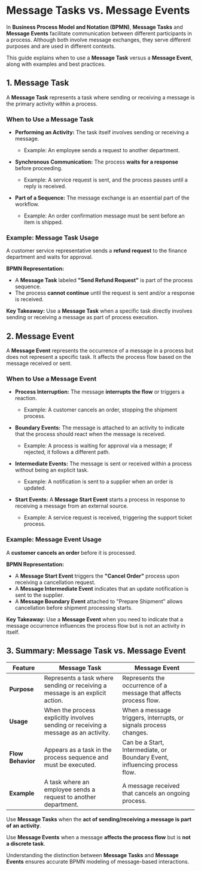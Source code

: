 # Message Tasks vs. Message Events

In **Business Process Model and Notation (BPMN)**, **Message Tasks** and **Message Events** facilitate communication between different participants in a process. Although both involve message exchanges, they serve different purposes and are used in different contexts.  

This guide explains when to use a **Message Task** versus a **Message Event**, along with examples and best practices.  

## 1. Message Task 
A **Message Task** represents a task where sending or receiving a message is the primary activity within a process.  

### When to Use a Message Task 
- **Performing an Activity:** The task itself involves sending or receiving a message.  
  - Example: An employee sends a request to another department.  

- **Synchronous Communication:** The process **waits for a response** before proceeding.  
  - Example: A service request is sent, and the process pauses until a reply is received.  

- **Part of a Sequence:** The message exchange is an essential part of the workflow.  
  - Example: An order confirmation message must be sent before an item is shipped.  

### Example: Message Task Usage
A customer service representative sends a **refund request** to the finance department and waits for approval.  

**BPMN Representation:**  
- A **Message Task** labeled **"Send Refund Request"** is part of the process sequence.  
- The process **cannot continue** until the request is sent and/or a response is received.  

**Key Takeaway:** Use a **Message Task** when a specific task directly involves sending or receiving a message as part of process execution. 

## 2. Message Event 
A **Message Event** represents the occurrence of a message in a process but does not represent a specific task. It affects the process flow based on the message received or sent.  

### When to Use a Message Event 

- **Process Interruption:** The message **interrupts the flow** or triggers a reaction.  
  - Example: A customer cancels an order, stopping the shipment process.  

- **Boundary Events:** The message is attached to an activity to indicate that the process should react when the message is received.  
  - Example: A process is waiting for approval via a message; if rejected, it follows a different path.  

- **Intermediate Events:** The message is sent or received within a process without being an explicit task.  
  - Example: A notification is sent to a supplier when an order is updated.  

- **Start Events:** A **Message Start Event** starts a process in response to receiving a message from an external source.  
  - Example: A service request is received, triggering the support ticket process.  

### Example: Message Event Usage  
A **customer cancels an order** before it is processed.  

**BPMN Representation:**  
- A **Message Start Event** triggers the **"Cancel Order"** process upon receiving a cancellation request.  
- A **Message Intermediate Event** indicates that an update notification is sent to the supplier.  
- A **Message Boundary Event** attached to "Prepare Shipment" allows cancellation before shipment processing starts.  

**Key Takeaway:** Use a **Message Event** when you need to indicate that a message occurrence influences the process flow but is not an activity in itself.  


## 3. Summary: Message Task vs. Message Event  

| Feature | **Message Task** | **Message Event** |
|---------|-----------------|-------------------|
| **Purpose** | Represents a task where sending or receiving a message is an explicit action. | Represents the occurrence of a message that affects process flow. |
| **Usage** | When the process explicitly involves sending or receiving a message as an activity. | When a message triggers, interrupts, or signals process changes. |
| **Flow Behavior** | Appears as a task in the process sequence and must be executed. | Can be a Start, Intermediate, or Boundary Event, influencing process flow. |
| **Example** | A task where an employee sends a request to another department. | A message received that cancels an ongoing process. |

Use **Message Tasks** when the **act of sending/receiving a message is part of an activity**.  

Use **Message Events** when a message **affects the process flow** but is **not a discrete task**.  
 
Understanding the distinction between **Message Tasks** and **Message Events** ensures accurate BPMN modeling of message-based interactions. 